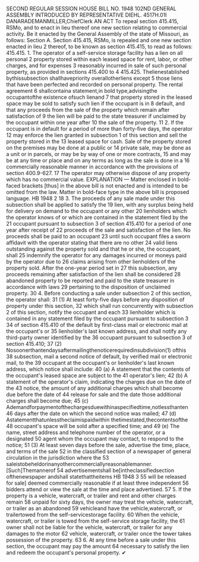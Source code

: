 SECOND REGULAR SESSION
HOUSE BILL NO. 1948
102ND GENERAL ASSEMBLY
INTRODUCED BY REPRESENTATIVE DIEHL.
4517H.01I DANARADEMANMILLER,ChiefClerk
AN ACT
To repeal section 415.415, RSMo, and to enact in lieu thereof one new section relating to
commercial activity.
Be it enacted by the General Assembly of the state of Missouri, as follows:
Section A. Section 415.415, RSMo, is repealed and one new section enacted in lieu
2 thereof, to be known as section 415.415, to read as follows:
415.415. 1. The operator of a self-service storage facility has a lien on all personal
2 property stored within each leased space for rent, labor, or other charges, and for expenses
3 reasonably incurred in sale of such personal property, as provided in sections 415.400 to
4 415.425. Thelienestablished bythissubsection shallhavepriority overallotherliens except
5 those liens that have been perfected and recorded on personal property. The rental agreement
6 shallcontaina statement,in bold type,advisingthe occupantofthe existence ofsuch lienand
7 that property stored in the leased space may be sold to satisfy such lien if the occupant is in
8 default, and that any proceeds from the sale of the property which remain after satisfaction of
9 the lien will be paid to the state treasurer if unclaimed by the occupant within one year after
10 the sale of the property.
11 2. If the occupant is in default for a period of more than forty-five days, the operator
12 may enforce the lien granted in subsection 1 of this section and sell the property stored in the
13 leased space for cash. Sale of the property stored on the premises may be done at a public or
14 private sale, may be done as a unit or in parcels, or may be by way of one or more contracts,
15 and may be at any time or place and on any terms as long as the sale is done in a
16 commercially reasonable manner in accordance with the provisions of section 400.9-627.
17 The operator may otherwise dispose of any property which has no commercial value.
EXPLANATION — Matter enclosed in bold-faced brackets [thus] in the above bill is not enacted and is
intended to be omitted from the law. Matter in bold-face type in the above bill is proposed language.
HB 1948 2
18 3. The proceeds of any sale made under this subsection shall be applied to satisfy the
19 lien, with any surplus being held for delivery on demand to the occupant or any other
20 lienholders which the operator knows of or which are contained in the statement filed by the
21 occupant pursuant to subsection 3 of section 415.410 for a period of one year after receipt of
22 proceeds of the sale and satisfaction of the lien. No proceeds shall be paid to an occupant
23 until such occupant files a sworn affidavit with the operator stating that there are no other
24 valid liens outstanding against the property sold and that he or she, the occupant, shall
25 indemnify the operator for any damages incurred or moneys paid by the operator due to
26 claims arising from other lienholders of the property sold. After the one-year period set in
27 this subsection, any proceeds remaining after satisfaction of the lien shall be considered
28 abandoned property to be reported and paid to the state treasurer in accordance with laws
29 pertaining to the disposition of unclaimed property.
30 4. Before conducting a sale under subsection 2 of this section, the operator shall:
31 (1) At least forty-five days before any disposition of property under this section,
32 which shall run concurrently with subsection 2 of this section, notify the occupant and each
33 lienholder which is contained in any statement filed by the occupant pursuant to subsection 3
34 of section 415.410 of the default by first-class mail or electronic mail at the occupant's or
35 lienholder's last known address, and shall notify any third-party owner identified by the
36 occupant pursuant to subsection 3 of section 415.410;
37 (2) Nosoonerthantendaysaftermailingthenoticerequiredinsubdivision(1) ofthis
38 subsection, mail a second notice of default, by verified mail or electronic mail, to the
39 occupant at the occupant's or lienholder's last known address, which notice shall include:
40 (a) A statement that the contents of the occupant's leased space are subject to the
41 operator's lien;
42 (b) A statement of the operator's claim, indicating the charges due on the date of the
43 notice, the amount of any additional charges which shall become due before the date of
44 release for sale and the date those additional charges shall become due;
45 (c) Ademandforpaymentofthechargesduewithinaspecifiedtime,notlessthanten
46 days after the date on which the second notice was mailed;
47 (d) Astatementthatunlesstheclaimispaidwithin thetimestated,thecontentsofthe
48 occupant's space will be sold after a specified time; and
49 (e) The name, street address and telephone number of the operator, or a designated
50 agent whom the occupant may contact, to respond to the notice;
51 (3) At least seven days before the sale, advertise the time, place, and terms of the sale
52 in the classified section of a newspaper of general circulation in the jurisdiction where the
53 saleistobeheldorinanyothercommerciallyreasonablemanner. [Such]Themannerof
54 advertisementshall be[intheclassifiedsection ofthenewspaper andshall statethattheitems
HB 1948 3
55 will be released for sale] deemed commercially reasonable if at least three independent
56 bidders attend or view the sale at the time and place advertised.
57 5. If the property is a vehicle, watercraft, or trailer and rent and other charges remain
58 unpaid for sixty days, the owner may treat the vehicle, watercraft, or trailer as an abandoned
59 vehicleand have the vehicle,watercraft, or trailertowed from the self-servicestorage facility.
60 When the vehicle, watercraft, or trailer is towed from the self-service storage facility, the
61 owner shall not be liable for the vehicle, watercraft, or trailer for any damages to the motor
62 vehicle, watercraft, or trailer once the tower takes possession of the property.
63 6. At any time before a sale under this section, the occupant may pay the amount
64 necessary to satisfy the lien and redeem the occupant's personal property.
✔